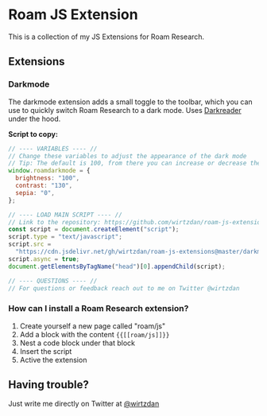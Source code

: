 # Roam JS Extension

This is a collection of my JS Extensions for Roam Research.

## Extensions

### Darkmode

The darkmode extension adds a small toggle to the toolbar, which you can use to quickly switch Roam Research to a dark mode. Uses [Darkreader](darkreader.org/help/en/) under the hood.

**Script to copy:**

```javascript
// ---- VARIABLES ---- //
// Change these variables to adjust the appearance of the dark mode
// Tip: The default is 100, from there you can increase or decrease the value
window.roamdarkmode = {
  brightness: "100",
  contrast: "130",
  sepia: "0",
};

// ---- LOAD MAIN SCRIPT ---- //
// Link to the repository: https://github.com/wirtzdan/roam-js-extensions
const script = document.createElement("script");
script.type = "text/javascript";
script.src =
  "https://cdn.jsdelivr.net/gh/wirtzdan/roam-js-extensions@master/darkmode/index.js";
script.async = true;
document.getElementsByTagName("head")[0].appendChild(script);

// ---- QUESTIONS ---- //
// For questions or feedback reach out to me on Twitter @wirtzdan
```

### How can I install a Roam Research extension?

1. Create yourself a new page called "roam/js"
2. Add a block with the content `{{[[roam/js]]}}`
3. Nest a code block under that block
4. Insert the script
5. Active the extension

## Having trouble?

Just write me directly on Twitter at [@wirtzdan](https://twitter.com/wirtzdan)
